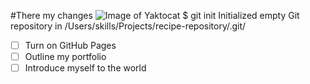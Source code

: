 #There my changes
![Image of Yaktocat](https://octodex.github.com/images/yaktocat.png)
$ git init
Initialized empty Git repository in /Users/skills/Projects/recipe-repository/.git/
- [ ] Turn on GitHub Pages
- [ ] Outline my portfolio
- [ ] Introduce myself to the world
